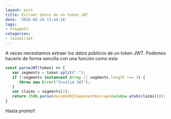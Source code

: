 ```yaml
---
layout: post
title: Extraer datos de un token JWT
date: '2016-02-24 13:44:16'
tags:
- snippets
categories:
- JavaScript
---
```


A veces necesitamos extraer los datos públicos de un token JWT. Podemos hacerlo de forma sencilla con una función como esta

```javascript
const parseJWT(token) => {
   var segments = token.split(".");
   if (!segments instanceof Array || segments.length !== 3) {
      throw new Error("Invalid JWT");
   }
   var claims = segments[1];
   return JSON.parse(decodeURIComponent(escape(window.atob(claims))));
}
```

Hasta pronto!!